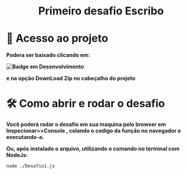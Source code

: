<h1 align="center"> Primeiro desafio Escribo </h1>

# 📁 Acesso ao projeto

 **Podera ser baixado clicando em: <p>![Badge em Desenvolvimento](http://img.shields.io/static/v1?label=&message=<CODE>&color=GREEN&style=for-the-badge)</p> e na opção DownLoad Zip no cabeçalho do projeto**

# 🛠️ Como abrir e rodar o desafio

**Você poderá rodar o desafio em sua maquina pelo browser em  Inspecionar>>Console , colando o codigo da função no navegador e executando-a.**
<p></p>

**Ou, após instalado o arquivo, utilizando o comando no terminal com NodeJs:** 
```
node ./Desafio1.js
```
